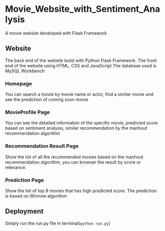 # Movie_Website_with_Sentiment_Analysis
A movie website developed with Flask Framework
## Website
The back end of the website build with Python Flask Framework.
The front end of the website using HTML, CSS and JavaScript
The database used is MySQL Workbench
### Homepage
You can search a movie by movie name or actor, find a similar movie and see the prediction of coming soon movie

### MovieProfile Page
You can see the detailed information of the specific movie, predicted score based on sentiment analysis, 
similar recommendation by the manhout recommendation algorithm

### Recommendation Result Page
Show the list of all the recommended movies based on the manhout recommendation algorithm,
you can browser the result by score or relevance.

### Prediction Page
Show the list of top 8 movies that has high predicted score. The prediction is based on Winnow algorithm

## Deployment
Simply run the run.py file in terminal(`python run.py`)